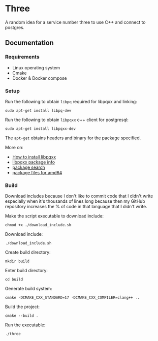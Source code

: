# Three

A random idea for a service number three to use C++ and connect to postgres.

## Documentation

### Requirements

- Linux operating system
- Cmake
- Docker & Docker compose

### Setup

Run the following to obtain `libpq` required for libpqxx and linking:

```terminal
sudo apt-get install libpq-dev
```

Run the following to obtain `libpqxx` c++ client for postgresql:

```terminal
sudo apt-get install libpqxx-dev
```

The `apt-get` obtains headers and binary for the package specified.

More on:

- [How to install libpqxx](https://howtoinstall.co/en/libpqxx-dev)
- [libpqxx package info](https://packages.ubuntu.com/search?keywords=pqxx&searchon=names&suite=kinetic&section=all)
- [package search](https://packages.ubuntu.com/search?keywords=pqxx&searchon=names&suite=kinetic&section=all)
- [package files for amd64](https://packages.ubuntu.com/kinetic/amd64/libpqxx-dev/filelist)

### Build

Download includes because I don't like to commit code that I didn't write especially when it's thousands of lines long because then my GitHub repository increases the % of code in that language that I didn't write.

Make the script executable to download include:

```terminal
chmod +x ./download_include.sh
```

Download include:

```terminal
./download_include.sh
```

Create build directory:

```terminal
mkdir build
```

Enter build directory:

```terminal
cd build
```

Generate build system:

```terminal
cmake -DCMAKE_CXX_STANDARD=17 -DCMAKE_CXX_COMPILER=clang++ ..
```

Build the project:

```terminal
cmake --build .
```

Run the executable:

```terminal
./three
```
